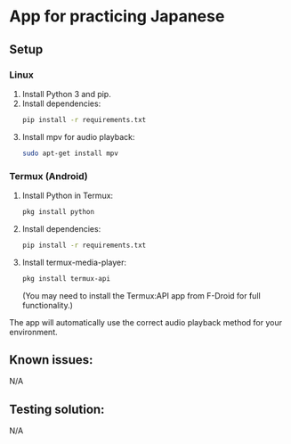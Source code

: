 # App for practicing Japanese

## Setup

### Linux

1. Install Python 3 and pip.
2. Install dependencies:
   ```bash
   pip install -r requirements.txt
   ```
3. Install mpv for audio playback:
   ```bash
   sudo apt-get install mpv
   ```

### Termux (Android)

1. Install Python in Termux:
   ```bash
   pkg install python
   ```
2. Install dependencies:
   ```bash
   pip install -r requirements.txt
   ```
3. Install termux-media-player:
   ```bash
   pkg install termux-api
   ```
   (You may need to install the Termux:API app from F-Droid for full functionality.)

The app will automatically use the correct audio playback method for your environment.

## Known issues:

N/A

## Testing solution:

N/A